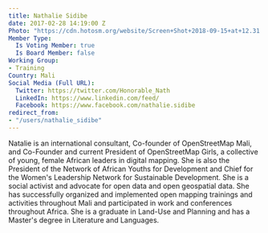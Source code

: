 ```yaml
---
title: Nathalie Sidibe
date: 2017-02-28 14:19:00 Z
Photo: "https://cdn.hotosm.org/website/Screen+Shot+2018-09-15+at+12.31.49.png"
Member Type:
  Is Voting Member: true
  Is Board Member: false
Working Group:
- Training
Country: Mali
Social Media (Full URL):
  Twitter: https://twitter.com/Honorable_Nath
  LinkedIn: https://www.linkedin.com/feed/
  Facebook: https://www.facebook.com/nathalie.sidibe
redirect_from:
- "/users/nathalie_sidibe"
---
```


Natalie is an international consultant, Co-founder of OpenStreetMap Mali, and Co-Founder and current President of OpenStreetMap Girls, a collective of young, female African leaders in digital mapping. She is also the President of the Network of African Youths for Development and Chief for the Women's Leadership Network for Sustainable Development. She is a social activist and advocate for open data and open geospatial data. She has successfully organized and implemented open mapping trainings and activities throughout Mali and participated in work and conferences throughout Africa. She is a graduate in Land-Use and Planning and has a Master's degree in Literature and Languages.
